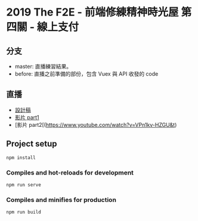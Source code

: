 # 2019 The F2E - 前端修練精神時光屋 第四關 - 線上支付

## 分支

- master: 直播練習結果。
- before: 直播之前準備的部份，包含 Vuex 與 API 收發的 code

## 直播

- [設計稿](https://xd.adobe.com/spec/6ae6fdfb-94a3-4392-740e-657b52eaa4be-1cd7/)
- [影片 part1](https://www.youtube.com/watch?v=vzLbLIiTCqI&t)
- [影片 part2[(https://www.youtube.com/watch?v=VPn1kv-HZGU&t)


## Project setup
```
npm install
```

### Compiles and hot-reloads for development
```
npm run serve
```

### Compiles and minifies for production
```
npm run build
```

